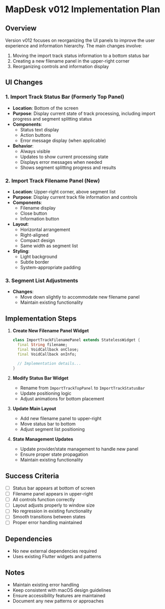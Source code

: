 # MapDesk v012 Implementation Plan

## Overview
Version v012 focuses on reorganizing the UI panels to improve the user experience and information hierarchy. The main changes involve:
1. Moving the import track status information to a bottom status bar
2. Creating a new filename panel in the upper-right corner
3. Reorganizing controls and information display

## UI Changes

### 1. Import Track Status Bar (Formerly Top Panel)
- **Location**: Bottom of the screen
- **Purpose**: Display current state of track processing, including import progress and segment splitting status
- **Components**:
  - Status text display
  - Action buttons
  - Error message display (when applicable)
- **Behavior**:
  - Always visible
  - Updates to show current processing state
  - Displays error messages when needed
  - Shows segment splitting progress and results

### 2. Import Track Filename Panel (New)
- **Location**: Upper-right corner, above segment list
- **Purpose**: Display current track file information and controls
- **Components**:
  - Filename display
  - Close button
  - Information button
- **Layout**:
  - Horizontal arrangement
  - Right-aligned
  - Compact design
  - Same width as segment list
- **Styling**:
  - Light background
  - Subtle border
  - System-appropriate padding

### 3. Segment List Adjustments
- **Changes**:
  - Move down slightly to accommodate new filename panel
  - Maintain existing functionality

## Implementation Steps

1. **Create New Filename Panel Widget**
   ```dart
   class ImportTrackFilenamePanel extends StatelessWidget {
     final String filename;
     final VoidCallback onClose;
     final VoidCallback onInfo;
     
     // Implementation details...
   }
   ```

2. **Modify Status Bar Widget**
   - Rename from `ImportTrackTopPanel` to `ImportTrackStatusBar`
   - Update positioning logic
   - Adjust animations for bottom placement

3. **Update Main Layout**
   - Add new filename panel to upper-right
   - Move status bar to bottom
   - Adjust segment list positioning

4. **State Management Updates**
   - Update provider/state management to handle new panel
   - Ensure proper state propagation
   - Maintain existing functionality

## Success Criteria

- [ ] Status bar appears at bottom of screen
- [ ] Filename panel appears in upper-right
- [ ] All controls function correctly
- [ ] Layout adjusts properly to window size
- [ ] No regression in existing functionality
- [ ] Smooth transitions between states
- [ ] Proper error handling maintained

## Dependencies
- No new external dependencies required
- Uses existing Flutter widgets and patterns

## Notes
- Maintain existing error handling
- Keep consistent with macOS design guidelines
- Ensure accessibility features are maintained
- Document any new patterns or approaches 